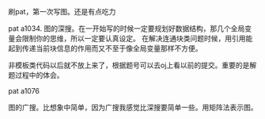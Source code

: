 刷pat，第一次写图。还是有点吃力

pat a1034.
图的深搜。在一开始写的时候一定要规划好数据结构，那几个全局变量会限制你的思维，所以一定要认真设定。
在解决连通块类问题时候，用引用能起到传递当前块信息的作用而又不至于像全局变量那样不方便。

非模板类代码以后就不放上来了，根据题号可以去oj上看以前的提交。重要的是解题过程中的体会。

pat a1076

图的广搜。比想象中简单，因为广搜我感觉比深搜要简单一些。用矩阵法表示图。
